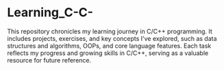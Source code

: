# Learning_C-C-
This repository chronicles my learning journey in C/C++ programming. It includes projects, exercises, and key concepts I've explored, such as data structures and algorithms, OOPs, and core language features. Each task reflects my progress and growing skills in C/C++, serving as a valuable resource for future reference.
